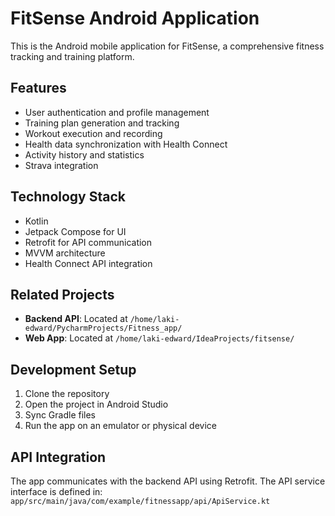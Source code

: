 # FitSense Android Application

This is the Android mobile application for FitSense, a comprehensive fitness tracking and training platform.

## Features

- User authentication and profile management
- Training plan generation and tracking
- Workout execution and recording
- Health data synchronization with Health Connect
- Activity history and statistics
- Strava integration

## Technology Stack

- Kotlin
- Jetpack Compose for UI
- Retrofit for API communication
- MVVM architecture
- Health Connect API integration

## Related Projects
- **Backend API**: Located at `/home/laki-edward/PycharmProjects/Fitness_app/`
- **Web App**: Located at `/home/laki-edward/IdeaProjects/fitsense/`

## Development Setup

1. Clone the repository
2. Open the project in Android Studio
3. Sync Gradle files
4. Run the app on an emulator or physical device

## API Integration

The app communicates with the backend API using Retrofit. The API service interface is defined in:
`app/src/main/java/com/example/fitnessapp/api/ApiService.kt`
